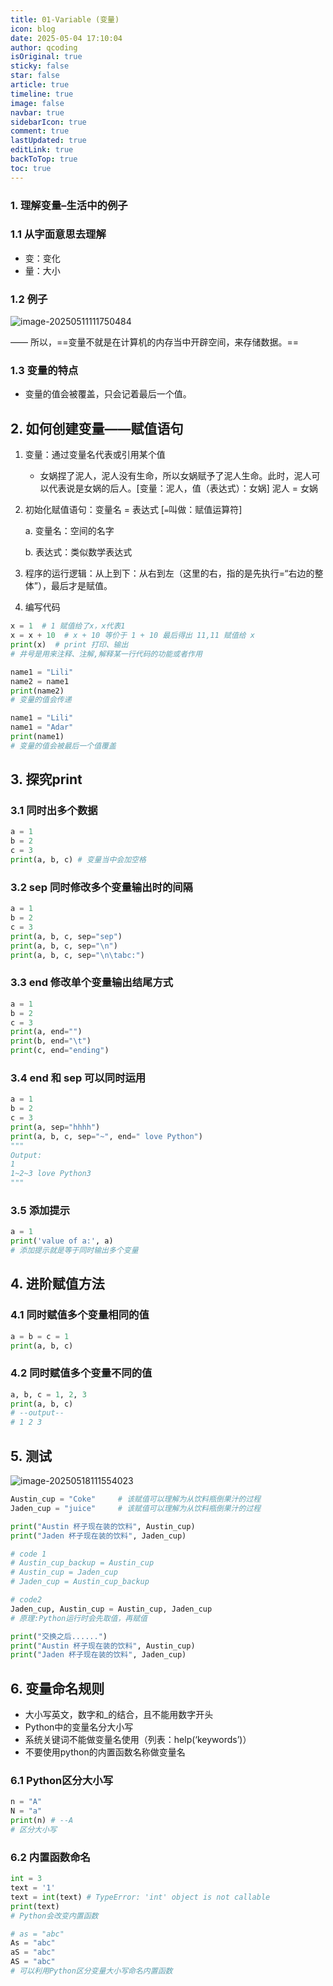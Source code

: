 ```yaml
---
title: 01-Variable (变量)
icon: blog
date: 2025-05-04 17:10:04
author: qcoding
isOriginal: true
sticky: false
star: false
article: true
timeline: true
image: false
navbar: true
sidebarIcon: true
comment: true
lastUpdated: true
editLink: true
backToTop: true
toc: true
---
```


### 1. 理解变量–生活中的例子

### 1.1 从字面意思去理解

- 变：变化
- 量：大小

### 1.2 例子

![image-20250511111750484](./variables.assets/image-20250511111750484.png)

—— 所以，==变量不就是在计算机的内存当中开辟空间，来存储数据。==

### 1.3 变量的特点

- 变量的值会被覆盖，只会记着最后一个值。

## 2. 如何创建变量——赋值语句

1. 变量：通过变量名代表或引用某个值
    - 女娲捏了泥人，泥人没有生命，所以女娲赋予了泥人生命。此时，泥人可以代表说是女娲的后人。[变量：泥人，值（表达式）：女娲] 泥人 = 女娲

2. 初始化赋值语句：变量名 = 表达式 [`=`叫做：赋值运算符]

    a. 变量名：空间的名字

    b. 表达式：类似数学表达式

3. 程序的运行逻辑：从上到下：从右到左（这里的右，指的是先执行=“右边的整体”），最后才是赋值。
4. 编写代码

```python
x = 1  # 1 赋值给了x，x代表1
x = x + 10  # x + 10 等价于 1 + 10 最后得出 11,11 赋值给 x
print(x)  # print 打印、输出
# 井号是用来注释、注解,解释某一行代码的功能或者作用
```

```python
name1 = "Lili"
name2 = name1
print(name2)
# 变量的值会传递
```

```python
name1 = "Lili"
name1 = "Adar"
print(name1)
# 变量的值会被最后一个值覆盖
```

## 3. 探究print

### 3.1 同时出多个数据

```python
a = 1
b = 2
c = 3
print(a, b, c) # 变量当中会加空格
```

### 3.2 sep 同时修改多个变量输出时的间隔

```python
a = 1
b = 2
c = 3
print(a, b, c, sep="sep")
print(a, b, c, sep="\n") 
print(a, b, c, sep="\n\tabc:")
```

### 3.3 end 修改单个变量输出结尾方式

```python
a = 1
b = 2
c = 3
print(a, end="")
print(b, end="\t")
print(c, end="ending")
```

### 3.4 end 和 sep 可以同时运用

```python
a = 1
b = 2
c = 3
print(a, sep="hhhh")
print(a, b, c, sep="~", end=" love Python")
"""
Output:
1
1~2~3 love Python3
"""
```

### 3.5 添加提示

```python
a = 1
print('value of a:', a)
# 添加提示就是等于同时输出多个变量
```

## 4. 进阶赋值方法

### 4.1 同时赋值多个变量相同的值

```python
a = b = c = 1
print(a, b, c)
```

### 4.2 同时赋值多个变量不同的值

```python
a, b, c = 1, 2, 3
print(a, b, c)
# --output--
# 1 2 3
```

## 5. 测试

![image-20250518111554023](./variables.assets/image-20250518111554023.png)

```python
Austin_cup = "Coke"     # 该赋值可以理解为从饮料瓶倒果汁的过程
Jaden_cup = "juice"     # 该赋值可以理解为从饮料瓶倒果汁的过程

print("Austin 杯子现在装的饮料", Austin_cup)
print("Jaden 杯子现在装的饮料", Jaden_cup)

# code 1
# Austin_cup_backup = Austin_cup
# Austin_cup = Jaden_cup
# Jaden_cup = Austin_cup_backup

# code2
Jaden_cup, Austin_cup = Austin_cup, Jaden_cup
# 原理:Python运行时会先取值，再赋值

print("交换之后......")
print("Austin 杯子现在装的饮料", Austin_cup)
print("Jaden 杯子现在装的饮料", Jaden_cup)
```

## 6. 变量命名规则

- 大小写英文，数字和_的结合，且不能用数字开头
- Python中的变量名分大小写
- 系统关键词不能做变量名使用（列表：help(‘keywords’)）
- 不要使用python的内置函数名称做变量名

### 6.1 Python区分大小写

```python
n = "A"
N = "a"
print(n) # --A
# 区分大小写
```

### 6.2 内置函数命名

```python
int = 3
text = '1'
text = int(text) # TypeError: 'int' object is not callable
print(text)
# Python会改变内置函数
```

```python
# as = "abc"
As = "abc"
aS = "abc"
AS = "abc"
# 可以利用Python区分变量大小写命名内置函数
```

